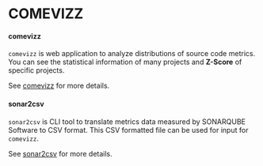 # COMEVIZZ

#### comevizz

`comevizz` is web application to analyze distributions of source code metrics.
You can see the statistical information of many projects and **Z-Score** of specific projects.

See [comevizz](docs/comevizz/00-introduction.md) for more details.

#### sonar2csv

`sonar2csv` is CLI tool to translate metrics data measured by SONARQUBE Software to CSV format.
This CSV formatted file can be used for input for `comevizz`.

See [sonar2csv](docs/sonar2csv.md) for more details.
